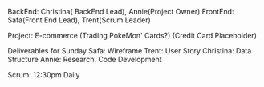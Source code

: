 BackEnd: Christina( BackEnd Lead),  Annie(Project Owner)
FrontEnd:  Safa(Front End Lead), Trent(Scrum Leader) 

Project: E-commerce (Trading PokeMon' Cards?)
(Credit Card Placeholder)

Deliverables for Sunday
Safa: Wireframe
Trent: User Story
Christina: Data Structure
Annie: Research, Code Development

Scrum: 12:30pm Daily